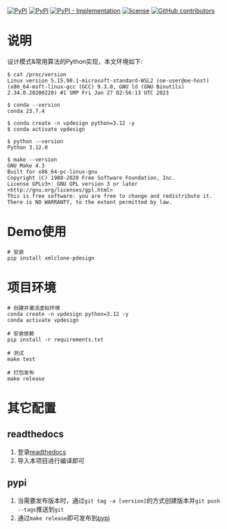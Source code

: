 [![PyPI](https://img.shields.io/pypi/v/xmlclone-pdesign.svg)](https://pypi.org/project/xmlclone-pdesign/)
[![PyPI](https://img.shields.io/pypi/pyversions/linlei04-pdesign.svg)](https://pypi.org/project/xmlclone-pdesign/)
[![PyPI - Implementation](https://img.shields.io/pypi/implementation/xmlclone-pdesign)](https://pypi.org/project/xmlclone-pdesign/)
[![license](https://img.shields.io/github/license/xmlclone/pdesign.svg)](https://github.com/xmlclone/pdesign/blob/main/LICENSE)
[![GitHub contributors](https://img.shields.io/github/contributors/xmlclone/pdesign.svg)](hhttps://github.com/xmlclone/pdesign/graphs/contributors)

# 说明

设计模式&常用算法的Python实现，本文环境如下:

```shell
$ cat /proc/version
Linux version 5.15.90.1-microsoft-standard-WSL2 (oe-user@oe-host) (x86_64-msft-linux-gcc (GCC) 9.3.0, GNU ld (GNU Binutils) 2.34.0.20200220) #1 SMP Fri Jan 27 02:56:13 UTC 2023

$ conda --version
conda 23.7.4

$ conda create -n vpdesign python=3.12 -y
$ conda activate vpdesign

$ python --version
Python 3.12.0

$ make --version
GNU Make 4.3
Built for x86_64-pc-linux-gnu
Copyright (C) 1988-2020 Free Software Foundation, Inc.
License GPLv3+: GNU GPL version 3 or later <http://gnu.org/licenses/gpl.html>
This is free software: you are free to change and redistribute it.
There is NO WARRANTY, to the extent permitted by law.
```

# Demo使用

```shell
# 安装
pip install xmlclone-pdesign
```

# 项目环境

```shell
# 创建并激活虚拟环境
conda create -n vpdesign python=3.12 -y
conda activate vpdesign

# 安装依赖
pip install -r requirements.txt

# 测试
make test

# 打包发布
make release
```

# 其它配置

## readthedocs

1. 登录[readthedocs](https://about.readthedocs.com/)
2. 导入本项目进行编译即可

## pypi

1. 当需要发布版本时，通过`git tag -a [version]`的方式创建版本并`git push --tags`推送到`git`
2. 通过`make release`即可发布到[pypi](https://pypi.org/)